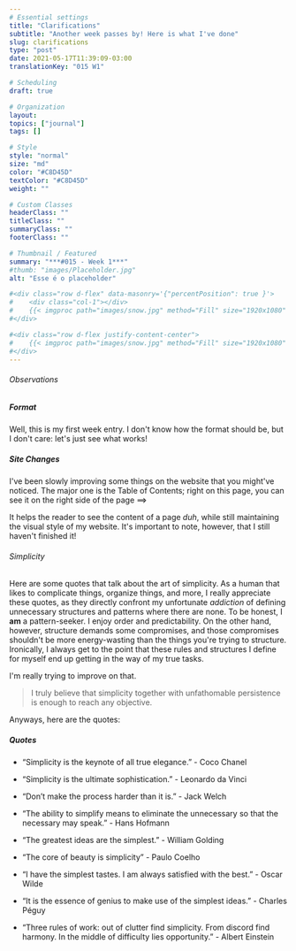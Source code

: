 ```yaml
---
# Essential settings
title: "Clarifications"
subtitle: "Another week passes by! Here is what I've done"
slug: clarifications
type: "post"
date: 2021-05-17T11:39:09-03:00
translationKey: "015 W1"

# Scheduling
draft: true

# Organization
layout:
topics: ["journal"]
tags: []

# Style
style: "normal"
size: "md"
color: "#C8D45D"
textColor: "#C8D45D"
weight: ""

# Custom Classes
headerClass: ""
titleClass: ""
summaryClass: ""
footerClass: ""

# Thumbnail / Featured
summary: "***#015 - Week 1***"
#thumb: "images/Placeholder.jpg"
alt: "Esse é o placeholder"

#<div class="row d-flex" data-masonry='{"percentPosition": true }'>
#    <div class="col-1"></div>
#    {{< imgproc path="images/snow.jpg" method="Fill" size="1920x1080" col="8" >}}
#</div>

#<div class="row d-flex justify-content-center">
#    {{< imgproc path="images/snow.jpg" method="Fill" size="1920x1080" col="8" >}}
#</div>
---
```


###### Observations

##### Format

Well, this is my first week entry. I don't know how the format should be, but I don't care: let's just see what works!

##### Site Changes

I've been slowly improving some things on the website that you might've noticed. The major one is the Table of Contents; right on this page, you can see it on the right side of the page ==>

It helps the reader to see the content of a page *duh*, while still maintaining the visual style of my website. It's important to note, however, that I still haven't finished it!

###### Simplicity

Here are some quotes that talk about the art of simplicity. As a human that likes to complicate things, organize things, and more, I really appreciate these quotes, as they directly confront my unfortunate *addiction* of defining unnecessary structures and patterns where there are none. To be honest, I **am** a pattern-seeker. I enjoy order and predictability. On the other hand, however, structure demands some compromises, and those compromises shouldn't be more energy-wasting than the things you're trying to structure. Ironically, I always get to the point that these rules and structures I define for myself end up getting in the way of my true tasks.

I'm really trying to improve on that.

> I truly believe that simplicity together with unfathomable persistence is enough to reach any objective.

Anyways, here are the quotes:

##### Quotes

* “Simplicity is the keynote of all true elegance.” - Coco Chanel

* “Simplicity is the ultimate sophistication.” - Leonardo da Vinci

* “Don’t make the process harder than it is.” - Jack Welch

* “The ability to simplify means to eliminate the unnecessary so that the necessary may speak.” - Hans Hofmann

* “The greatest ideas are the simplest.” - William Golding

* “The core of beauty is simplicity” - Paulo Coelho

* “I have the simplest tastes. I am always satisfied with the best.” - Oscar Wilde

* “It is the essence of genius to make use of the simplest ideas.” - Charles Péguy

* “Three rules of work: out of clutter find simplicity. From discord find harmony. In the middle of difficulty lies opportunity.” - Albert Einstein